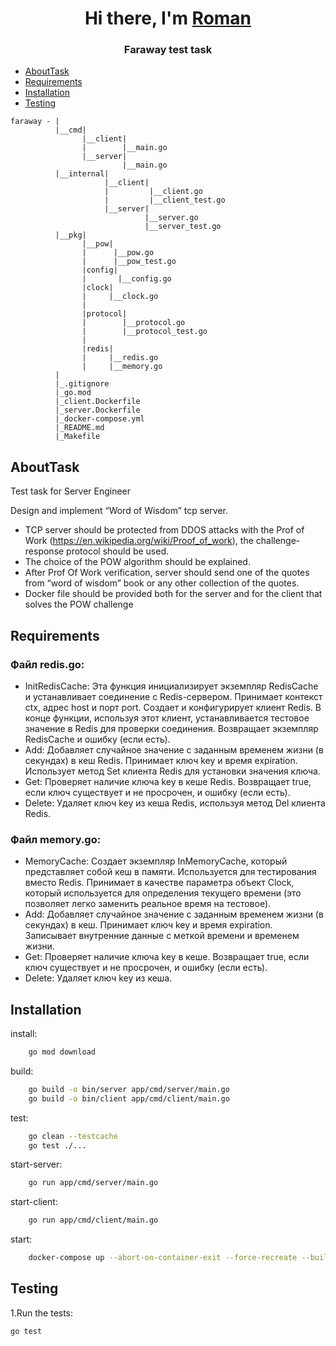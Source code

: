 <h1 align="center">Hi there, I'm <a href="https://github.com/Amore14rn" target="_blank">Roman</a> 

<h3 align="center">Faraway test task</h3>

- [AboutTask](#AboutTask)
- [Requirements](#Requirements)
- [Installation](#Installation)
- [Testing](#Testing)

````
faraway - |
          |__cmd|
                |__client|
                |        |__main.go
                |__server|
                         |__main.go
          |__internal|
                     |__client|
                     |         |__client.go
                     |         |__client_test.go
                     |__server|
                              |__server.go
                              |__server_test.go
          |__pkg|
                |__pow|
                |      |__pow.go
                |      |__pow_test.go
                |config|
                |       |__config.go  
                |clock|
                |     |__clock.go
                |
                |protocol|
                |        |__protocol.go
                |        |__protocol_test.go
                |
                |redis|
                |     |__redis.go
                |     |__memory.go
          |
          |_.gitignore
          |_go.mod
          |_client.Dockerfile
          |_server.Dockerfile    
          |_docker-compose.yml
          |_README.md
          |_Makefile
````

## AboutTask
Test task for Server Engineer

Design and implement “Word of Wisdom” tcp server.  
- TCP server should be protected from DDOS attacks with the Prof of Work (https://en.wikipedia.org/wiki/Proof_of_work), the challenge-response protocol should be used.  
- The choice of the POW algorithm should be explained.  
- After Prof Of Work verification, server should send one of the quotes from “word of wisdom” book or any other collection of the quotes.  
- Docker file should be provided both for the server and for the client that solves the POW challenge

## Requirements
### Файл redis.go:
- InitRedisCache: Эта функция инициализирует экземпляр RedisCache и устанавливает соединение с Redis-сервером. Принимает контекст ctx, адрес host и порт port. Создает и конфигурирует клиент Redis. В конце функции, используя этот клиент, устанавливается тестовое значение в Redis для проверки соединения. Возвращает экземпляр RedisCache и ошибку (если есть).
- Add: Добавляет случайное значение с заданным временем жизни (в секундах) в кеш Redis. Принимает ключ key и время expiration. Использует метод Set клиента Redis для установки значения ключа.
- Get: Проверяет наличие ключа key в кеше Redis. Возвращает true, если ключ существует и не просрочен, и ошибку (если есть).
- Delete: Удаляет ключ key из кеша Redis, используя метод Del клиента Redis.

### Файл memory.go:
- MemoryCache: Создает экземпляр InMemoryCache, который представляет собой кеш в памяти. Используется для тестирования вместо Redis. Принимает в качестве параметра объект Clock, который используется для определения текущего времени (это позволяет легко заменить реальное время на тестовое).
- Add: Добавляет случайное значение с заданным временем жизни (в секундах) в кеш. Принимает ключ key и время expiration. Записывает внутренние данные с меткой времени и временем жизни.
- Get: Проверяет наличие ключа key в кеше. Возвращает true, если ключ существует и не просрочен, и ошибку (если есть).
- Delete: Удаляет ключ key из кеша.

## Installation
install:
```` bash
	go mod download
````
build:
```` bash
	go build -o bin/server app/cmd/server/main.go
	go build -o bin/client app/cmd/client/main.go
````
test:
```` bash
	go clean --testcache
	go test ./...
````

start-server:
```` bash
	go run app/cmd/server/main.go
````

start-client:
```` bash
	go run app/cmd/client/main.go
````
start:
```` bash
	docker-compose up --abort-on-container-exit --force-recreate --build server --build client
````


## Testing

1.Run the tests:
```bash 
go test
```


